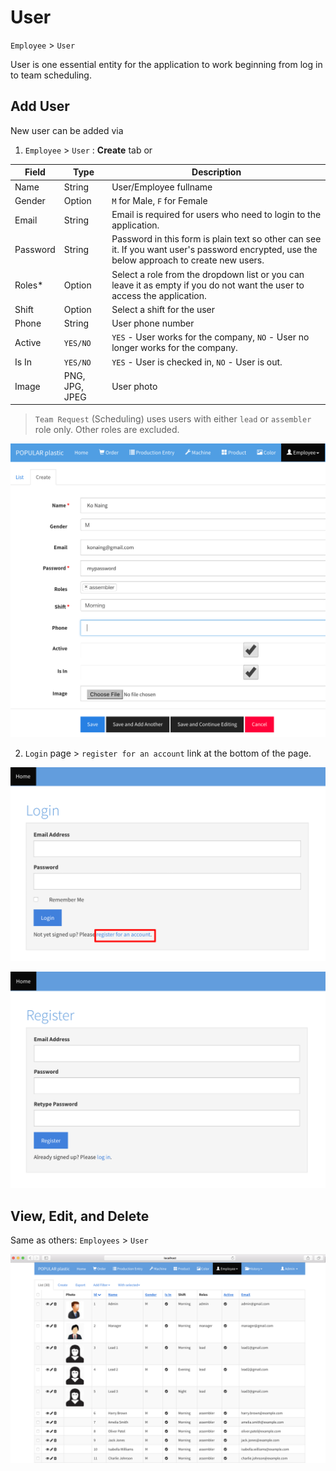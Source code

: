 # User

`Employee` > `User`

User is one essential entity for the application to work beginning from log in to team scheduling.

## Add User

New user can be added via 

1. `Employee` > `User` : __Create__ tab or 

| Field | Type | Description
|-------|------|-----------
| Name  | String | User/Employee fullname
| Gender | Option | `M` for Male, `F` for Female 
| Email | String | Email is required for users who need to login to the application.
| Password | String | Password in this form is plain text so other can see it. If you want user's password encrypted, use the below approach to create new users.
| Roles* | Option | Select a role from the dropdown list or you can leave it as empty if you do not want the user to access the application. 
| Shift | Option | Select a shift for the user
| Phone | String | User phone number
| Active | `YES/NO` | `YES` - User works for the company, `NO` - User no longer works for the company.
| Is In | `YES/NO` | `YES` - User is checked in, `NO` - User is out.
| Image | PNG, JPG, JPEG | User photo

> `Team Request` (Scheduling) uses users with either `lead` or `assembler` role only. Other roles are excluded.

![](img/new-user.png)


2. `Login` page > `register for an account` link at the bottom of the page.

![](img/register-from-login.png)

![](img/register-user.png)

## View, Edit, and Delete

Same as others: `Employees` > `User` 

![](img/user-list.png)



